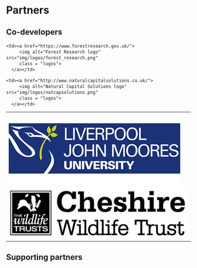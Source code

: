 # Partners

## Co-developers

<div style="margin: 0 auto; ">
<table style="align:center;">
  <tr>
    <td> <a href="https://www.ljmu.ac.uk/">
         <img alt="LJMU logo" src="img/logos/LJMU_logo.jpg"
         class = "logos">
      </a> </td>

    <td><a href="https://www.forestresearch.gov.uk/">
         <img alt="Forest Research logo" src="img/logos/forest_research.png"
         class = "logos">
      </a></td>
   </tr>
   
   <tr>
    <td> <a href="https://www.cheshirewildlifetrust.org.uk/">
         <img alt="CWT logo" src="img/logos/CWTlogo.jpg"
         class = "logos">
      </a> </td>

    <td><a href="http://www.naturalcapitalsolutions.co.uk/">
         <img alt="Natural Capital Solutions logo" src="img/logos/natcapsolutions.png"
         class = "logos">
      </a></td>
   </tr>
   
</table>
</div>

## Supporting partners
